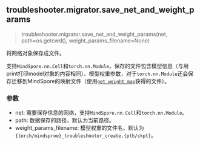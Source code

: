 ## troubleshooter.migrator.save_net_and_weight_params

> troubleshooter.migrator.save_net_and_weight_params(net, path=os.getcwd(), weight_params_filename=None)

将网络对象保存成文件。

支持`MindSpore.nn.Cell`和`torch.nn.Module`，保存的文件包含模型信息（与用print打印model对象的内容相同）、模型权重参数，对于`torch.nn.Module`还会保存迁移到MindSpore的映射文件（使用[`get_weight_map`](get_weight_map.md)获得的文件）。

### 参数

- net: 需要保存信息的网络，支持`MindSpore.nn.Cell`和`torch.nn.Module`。
- path: 数据保存的路径，默认为当前路径。
- weight_params_filename: 模型权重的文件名，默认为`{torch/mindsproe}_troubleshooter_create.{pth/ckpt}`。
